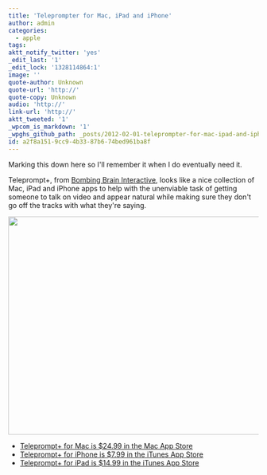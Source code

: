 ```yaml
---
title: 'Teleprompter for Mac, iPad and iPhone'
author: admin
categories:
  - apple
tags: 
aktt_notify_twitter: 'yes'
_edit_last: '1'
_edit_lock: '1328114864:1'
image: ''
quote-author: Unknown
quote-url: 'http://'
quote-copy: Unknown
audio: 'http://'
link-url: 'http://'
aktt_tweeted: '1'
_wpcom_is_markdown: '1'
_wpghs_github_path: _posts/2012-02-01-teleprompter-for-mac-ipad-and-iphone.md
id: a2f8a151-9cc9-4b33-87b6-74bed961ba8f
---
```

<p>Marking this down here so I'll remember it when I do eventually need it.</p>
<p>Teleprompt+, from <a href="http://www.bombingbrain.com/index.html">Bombing Brain Interactive</a>, looks like a nice collection of Mac, iPad and iPhone apps to help with the unenviable task of getting someone to talk on video and appear natural while making sure they don't go off the tracks with what they're saying.</p>
<p><img src="https://chrisenns.com/wp-content/uploads/2012/02/teleprompt+-725x438.png" alt="" title="teleprompt+" width="725" height="438" class="aligncenter size-large wp-image-20046" /></p>
<ul>
<li><a href="http://click.linksynergy.com/fs-bin/stat?id=6PFrOqNV4B8&offerid=146261&type=3&subid=0&tmpid=1826&RD_PARM1=http%253A%252F%252Fitunes.apple.com%252Fca%252Fapp%252Fteleprompt%252Fid450486126%253Fmt%253D12%2526uo%253D4%2526partnerId%253D30" target="itunes_store">Teleprompt+ for Mac is $24.99 in the Mac App Store</a></li>
<li><a href="http://click.linksynergy.com/fs-bin/stat?id=6PFrOqNV4B8&offerid=146261&type=3&subid=0&tmpid=1826&RD_PARM1=http%253A%252F%252Fitunes.apple.com%252Fca%252Fapp%252Fteleprompt-for-iphone%252Fid367346426%253Fmt%253D8%2526uo%253D4%2526partnerId%253D30" target="itunes_store">Teleprompt+ for iPhone is $7.99 in the iTunes App Store</a></li>
<li><a href="http://click.linksynergy.com/fs-bin/stat?id=6PFrOqNV4B8&offerid=146261&type=3&subid=0&tmpid=1826&RD_PARM1=http%253A%252F%252Fitunes.apple.com%252Fca%252Fapp%252Fteleprompt-for-ipad%252Fid364903926%253Fmt%253D8%2526uo%253D4%2526partnerId%253D30" target="itunes_store">Teleprompt+ for iPad is $14.99 in the iTunes App Store</a></li>
</ul>
